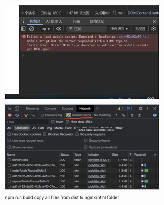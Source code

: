 ![alt text](image.png)

![alt text](image-1.png)

npm run build
copy all files from dist to nginx/html folder
